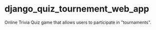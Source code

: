 # django_quiz_tournement_web_app
Online Trivia Quiz game that allows users to participate in "tournaments".
